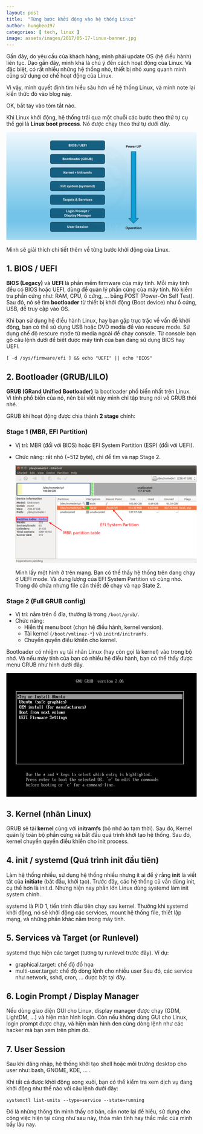 ```yaml
---
layout: post
title:  "Từng bước khởi động vào hệ thống Linux"
author: hungbeo197
categories: [ tech, linux ]
image: assets/images/2017/05-17-linux-banner.jpg
---
```

Gần đây, do yêu cầu của khách hàng, mình phải update OS (hệ điều hành) liên tục. Dạo gần đây, mình khá là chú ý đến cách hoạt động của Linux. Và đặc biệt, có rất nhiều những hệ thống nhỏ, thiết bị nhỏ xung quanh mình cũng sử dụng cơ chế hoạt động của Linux.

Vì vậy, mình quyết định tìm hiểu sâu hơn về hệ thống Linux, và mình note lại kiến thức đó vào blog này.

OK, bắt tay vào tóm tắt nào.

Khi Linux khởi động, hệ thống trải qua một chuỗi các bước theo thứ tự cụ thể gọi là **Linux boot process**. Nó được chạy theo thứ tự dưới đây.

![UnixRun](../assets/images/2025/1.UnixRun.png)

Mình sẽ giải thích chi tiết thêm về từng bước khởi động của Linux.

## **1. BIOS / UEFI**

**BIOS (Legacy)** và **UEFI** là phần mềm firmware của máy tính. Mỗi máy tính đều có BIOS hoặc UEFI, dùng để quản lý phần cứng của máy tính. Nó kiểm tra phần cứng như: RAM, CPU, ổ cứng, ... bằng POST (Power-On Self Test). Sau đó, nó sẽ tìm **bootloader** từ thiết bị khởi động (Boot device) như ổ cứng, USB, để truy cập vào OS.

Khi bạn sử dụng hệ điều hành Linux, hay bạn gặp trục trặc về vấn đề khởi động, bạn có thế sử dụng USB hoặc DVD media để vào rescure mode. Sử dụng chế độ rescure mode từ media ngoài để chạy console. Từ console bạn gõ câu lệnh dưới để biết được máy tính của bạn đang sử dụng BIOS hay UEFI.
```
[ -d /sys/firmware/efi ] && echo "UEFI" || echo "BIOS"
```

## **2. Bootloader (GRUB/LILO)**

**GRUB (GRand Unified Bootloader)** là bootloader phổ biến nhất trên Linux. Vì tính phổ biến của nó, nên bài viết này mình chỉ tập trung nói về GRUB thôi nhé. 

GRUB khi hoạt động được chia thành **2 stage** chính:

### **Stage 1 (MBR, EFI Partition)**
* Vị trí: MBR (đối với BIOS) hoặc EFI System Partition (ESP) (đối với UEFI).
* Chức năng: rất nhỏ (~512 byte), chỉ để tìm và nạp Stage 2.

    ![BootloaderState1](../assets/images/2025/2.Stage1bootloader.png)

    Mình lấy một hình ở trên mạng. Bạn có thể thấy hệ thống trên đang chạy ở UEFI mode. Và dung lượng của EFI System Partition vô cùng nhỏ. Trong đó chứa nhưng file cần thiết để chạy và nạp State 2.

### **Stage 2 (Full GRUB config)**
* Vị trí: nằm trên ổ đĩa, thường là trong ```/boot/grub/```.
* Chức năng: 
  * Hiển thị menu boot (chọn hệ điều hành, kernel version).
  * Tải kernel (```/boot/vmlinuz-*```) và ```initrd/initramfs```.
  * Chuyển quyền điều khiển cho kernel.

Bootloader có nhiệm vụ tải nhân Linux (hay còn gọi là kernel) vào trong bộ nhớ. Và nếu máy tính của bạn có nhiều hệ điều hành, bạn có thể thấy được menu GRUB như hình dưới đây.

![MenuGrub](../assets/images/2025/3.Menugrub.png)

## **3. Kernel (nhân Linux)**
GRUB sẽ tải **kernel** cùng với **initramfs** (bộ nhớ ảo tạm thời). Sau đó, Kernel quản lý toàn bộ phần cứng và bắt đầu quá trình khởi tạo hệ thống. Sau đó, kernel chuyển quyền điều khiển cho init process.

## **4. init / systemd (Quá trình init đầu tiên)**
Làm hệ thống nhiều, sử dụng hệ thống nhiều nhưng ít ai để ý rằng **init** là viết tắt của **initiate** (bắt đầu, khởi tạo). Trước đây, các hệ thống cũ vẫn dùng init, cụ thể hơn là init.d. Nhưng hiện nay phần lớn Linux dùng systemd làm init system chính. 

systemd là PID 1, tiến trình đầu tiên chạy sau kernel. Thường khi systemd khởi động, nó sẽ khởi động các services, mount hệ thống file, thiết lập mạng, và những phần khác nằm trong máy tính.

## **5. Services và Target (or Runlevel)**
systemd thực hiện các target (tương tự runlevel trước đây). Ví dụ:
* graphical.target: chế độ đồ họa
* multi-user.target: chế độ dòng lệnh cho nhiều user
Sau đó, các service như network, sshd, cron, ... được bật tại đây.

## **6. Login Prompt / Display Manager**
Nếu dùng giao diện GUI cho Linux, display manager được chạy (GDM, LightDM, ...) và hiện màn hình login. Còn nếu không dùng GUI cho Linux, login prompt được chạy, và hiện màn hình đen cùng dòng lệnh như các hacker mà bạn xem trên phim đó.

## **7. User Session**
Sau khi đăng nhập, hệ thống khởi tạo shell hoặc môi trường desktop cho user như: bash, GNOME, KDE, ... .


Khi tất cả được khởi động xong xuôi, bạn có thể kiểm tra xem dịch vụ đang khởi động như thế nào với câu lệnh dưới đây:
```
systemctl list-units --type=service --state=running
```

Đó là những thông tin mình thấy cơ bản, cần note lại để hiểu, sử dụng cho công việc hiện tại cũng như sau này, thỏa mãn tính hay thắc mắc của mình bấy lâu nay.

